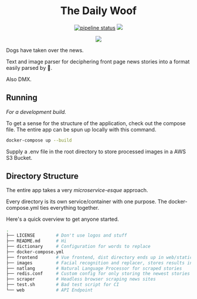 <h1 align="center">The Daily Woof</h1>
<p align="center">
    <a href="https://gitlab.com/mattmatters/dailyWoof/commits/master"><img alt="pipeline status" src="https://gitlab.com/mattmatters/dailyWoof/badges/master/pipeline.svg" /></a>
    <a href="https://codeclimate.com/github/mattmatters/dailyWoof/maintainability"><img src="https://api.codeclimate.com/v1/badges/6d419e6fb14f95b76067/maintainability" /></a>
</p>
<p align="center">
    <a href="https://travis-ci.org/mattmatters/dailyWoof"><img src="https://travis-ci.org/mattmatters/dailyWoof.svg?branch=master"></a>
</p>
Dogs have taken over the news.

Text and image parser for deciphering front page news stories into a format easily parsed by :dog:.

Also DMX.

## Running

_For a development build._

To get a sense for the structure of the application, check out the compose file. The entire app can be spun up locally with this command.

```bash
docker-compose up --build
```

Supply a .env file in the root directory to store processed images in a AWS S3 Bucket.


## Directory Structure
The entire app takes a very _microservice-esque_ approach.

Every directory is its own service/container with one purpose. The docker-compose.yml
ties everything together.

Here's a quick overview to get anyone started.

```bash
.
├── LICENSE        # Don't use logos and stuff
├── README.md      # Hi
├── dictionary     # Configuration for words to replace
├── docker-compose.yml
├── frontend       # Vue frontend, dist directory ends up in web/static
├── images         # Facial recognition and replacer, stores results in an S3 Bucket
├── natlang        # Natural Language Processor for scraped stories
├── redis.conf     # Custom config for only storing the newest stories
├── scraper        # Headless browser scraping news sites
├── test.sh        # Bad test script for CI
└── web            # API Endpoint
```
